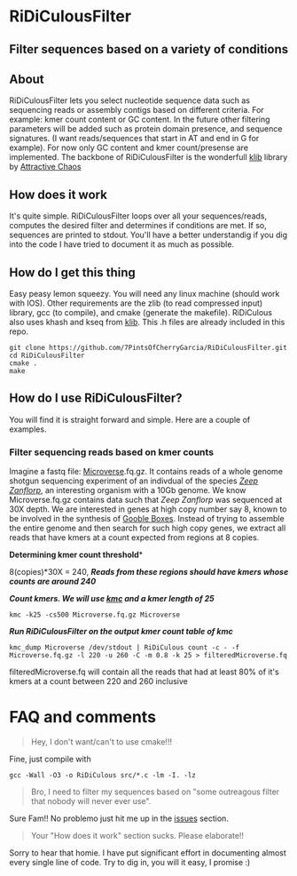 # RiDiCulousFilter
## Filter sequences based on a variety of conditions

## About
RiDiCulousFilter lets you select nucleotide sequence data such as sequencing reads or assembly contigs
based on different criteria. For example: kmer count content or GC content. In the future 
other filtering parameters will be added such as protein domain presence, and sequence 
signatures. (I want reads/sequences that start in AT and end in G for example). For now
only GC content and kmer count/presense are implemented.
The backbone of RiDiCulousFilter is the wonderfull [klib](https://github.com/attractivechaos/klib) library by [Attractive Chaos](https://github.com/attractivechaos)

## How does it work
It's quite simple. RiDiCulousFilter loops over all your sequences/reads, 
computes the desired filter and determines if conditions are met. If so,
sequences are printed to stdout. You'll have a better understandig if you
dig into the code I have tried to document it as much as possible.

## How do I get this thing
Easy peasy lemon squeezy. You will need any linux machine (should work with IOS).
Other requirements are the zlib (to read compressed input) library, gcc (to compile), and cmake (generate the makefile).
RiDiCulous also uses khash and kseq from [klib](https://github.com/attractivechaos/klib). This .h files are already included in this repo. 

```
git clone https://github.com/7PintsOfCherryGarcia/RiDiCulousFilter.git
cd RiDiCulousFilter
cmake .
make
```

## How do I use RiDiCulousFilter?

You will find it is straight forward and simple. Here are a couple of examples.

### Filter sequencing reads based on kmer counts
Imagine a fastq file: [Microverse](https://rickandmorty.fandom.com/wiki/Microverse).fq.gz. It contains reads of a whole genome shotgun sequencing experiment of an indivdual of the species [*Zeep Zanflorp*](https://rickandmorty.fandom.com/wiki/Zeep_Xanflorp), an interesting organism with a 10Gb genome. We know Microverse.fq.gz contains data such that *Zeep Zanflorp* was sequenced at 30X depth. We are interested in genes at high copy number say 8, known to be involved in the synthesis of [Gooble Boxes](https://rickandmorty.fandom.com/wiki/Gooble_Box). Instead of trying to assemble the entire genome and then search for such high copy genes, we extract all reads that have kmers at a count expected from regions at 8 copies.

**Determining kmer count threshold***

8(copies)*30X = 240, ***Reads from these regions should have kmers whose counts are around 240***

***Count kmers. We will use [kmc](https://github.com/refresh-bio/KMC) and a kmer length of 25***

```
kmc -k25 -cs500 Microverse.fq.gz Microverse
```

***Run RiDiCulousFilter on the output kmer count table of kmc***

```
kmc_dump Microverse /dev/stdout | RiDiCulous count -c - -f Microverse.fq.gz -l 220 -u 260 -C -m 0.8 -k 25 > filteredMicroverse.fq
```

filteredMicroverse.fq will contain all the reads that had at least 80% of it's kmers at a count between 220 and 260 inclusive


# FAQ and comments

> Hey, I don't want/can't to use cmake!!!

Fine, just compile with

```
gcc -Wall -O3 -o RiDiCulous src/*.c -lm -I. -lz 
```

> Bro, I need to filter my sequences based on "some outreagous filter that nobody will never ever use". 

Sure Fam!! No problemo just hit me up in the [issues](https://github.com/7PintsOfCherryGarcia/RiDiCulousFilter/issues) section. 

> Your "How does it work" section sucks. Please elaborate!!

Sorry to hear that homie. I have put significant effort in documenting almost every single line of code.
Try to dig in, you will it easy, I promise :)
